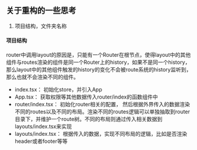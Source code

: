 ## 关于重构的一些思考
1. 项目结构，文件夹名称

#### 项目结构
router中调用layout的原因是，只能有一个Router在根节点，使得layout中的其他组件与routes渲染的组件是同一个Router上的history，如果不是同一个history，那么layout中的其他组件触发的history的变化不会被route系统的history监听到，那么也就不会渲染不同的组件。 
- index.tsx： 初始化store，并引入App
- App.tsx： 获取权限等其他数据传入router/index的函数组件中
- router/index.tsx： 初始化router相关的配置， 然后根据外界传入的数据渲染不同的routes以及不同的布局。渲染不同的routes逻辑可以单独抽取到router目录下，并维护一个route树。不同的布局则通过传入相关数据到layouts/index.tsx来实现
- layouts/index.tsx： 根据传入的数据，实现不同布局的逻辑，比如是否渲染header或者footer等等


     

